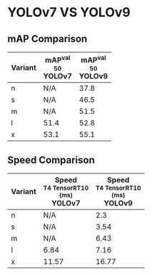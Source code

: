 ---
---
# YOLOv7 VS YOLOv9

## mAP Comparison

| **Variant** | <center><span style='width: 400px;'>**mAP<sup>val<br>50**<br>**YOLOv7**</span></center> | <center><span style='width: 400px;'>**mAP<sup>val<br>50**<br>**YOLOv9**</span></center> |
|----|----------------------------------|------------------------------------|
| n | N/A | 37.8 |
| s | N/A | 46.5 |
| m | N/A | 51.5 |
| l | 51.4 | 52.8 |
| x | 53.1 | 55.1 |

## Speed Comparison

| **Variant** | <center><span style='width: 200px;'>**Speed**<br><sup>T4 TensorRT10<br>(ms)</sup><br>**YOLOv7**</span></center> | <center><span style='width: 200px;'>**Speed**<br><sup>T4 TensorRT10<br>(ms)</sup><br>**YOLOv9**</span></center> |
|---------|-----------------------|-----------------------|
| n | N/A | 2.3 |
| s | N/A | 3.54 |
| m | N/A | 6.43 |
| l | 6.84 | 7.16 |
| x | 11.57 | 16.77 |
